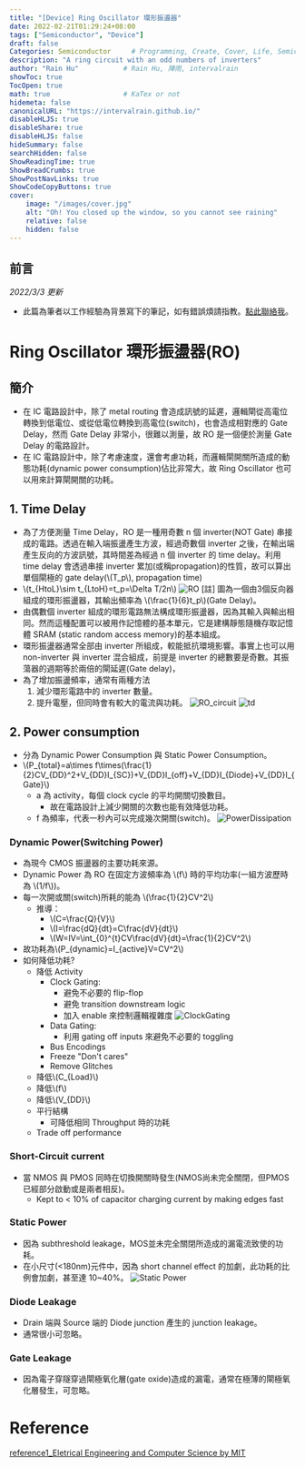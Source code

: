 ```yaml
---
title: "[Device] Ring Oscillator 環形振盪器"
date: 2022-02-21T01:29:24+08:00
tags: ["Semiconductor", "Device"]
draft: false
Categories: Semiconductor     # Programming, Create, Cover, Life, Semiconductor, Leetcode, Daily
description: "A ring circuit with an odd numbers of inverters"
author: "Rain Hu"           # Rain Hu, 陣雨, intervalrain
showToc: true
TocOpen: true
math: true                  # KaTex or not
hidemeta: false
canonicalURL: "https://intervalrain.github.io/"
disableHLJS: true
disableShare: true
disableHLJS: false
hideSummary: false
searchHidden: false
ShowReadingTime: true
ShowBreadCrumbs: true
ShowPostNavLinks: true
ShowCodeCopyButtons: true
cover:
    image: "/images/cover.jpg"
    alt: "Oh! You closed up the window, so you cannot see raining"
    relative: false
    hidden: false
---
```

## 前言
*2022/3/3 更新*
+ 此篇為筆者以工作經驗為背景寫下的筆記，如有錯誤煩請指教。[點此聯絡我](https://intervalrain.github.io/aboutme/)。
# Ring Oscillator 環形振盪器(RO)

## 簡介
+ 在 IC 電路設計中，除了 metal routing 會造成訊號的延遲，邏輯閘從高電位轉換到低電位、或從低電位轉換到高電位(switch)，也會造成相對應的 Gate Delay，然而 Gate Delay 非常小，很難以測量，故 RO 是一個便於測量 Gate Delay 的電路設計。
+ 在 IC 電路設計中，除了考慮速度，還會考慮功耗，而邏輯閘開關所造成的動態功耗(dynamic power consumption)佔比非常大，故 Ring Oscillator 也可以用來計算閘開關的功耗。
## 1. Time Delay 
+ 為了方便測量 Time Delay，RO 是一種用奇數 n 個 inverter(NOT Gate) 串接成的電路。透過在輸入端振盪產生方波，經過奇數個 inverter 之後，在輸出端產生反向的方波訊號，其時間差為經過 n 個 inverter 的 time delay。利用 time delay 會透過串接 inverter 累加(或稱propagation)的性質，故可以算出單個閘極的 gate delay(\\(T_p\\), propagation time)
+ \\(t_{HtoL}\sim t_{LtoH}=t_p=\Delta T/2n\\)
![RO](/images/ro.png) [註] 圖為一個由3個反向器組成的環形振盪器，其輸出頻率為 \\(\frac{1}{6}t_p\\)(Gate Delay)。
+ 由偶數個 inverter 組成的環形電路無法構成環形振盪器，因為其輸入與輸出相同。然而這種配置可以被用作記憶體的基本單元，它是建構靜態隨機存取記憶體 SRAM (static random access memory)的基本組成。
+ 環形振盪器通常全部由 inverter 所組成，較能抵抗環境影響。事實上也可以用 non-inverter 與 inverter 混合組成，前提是 inverter 的總數要是奇數。其振蕩器的週期等於兩倍的閘延遲(Gate delay)，
+ 為了增加振盪頻率，通常有兩種方法  
  1. 減少環形電路中的 inverter 數量。
  2. 提升電壓，但同時會有較大的電流與功耗。
![RO_circuit](/images/ro_circuit.png)
![td](/images/td.png)

## 2. Power consumption
+ 分為 Dynamic Power Consumption 與 Static Power Consumption。
+ \\(P_{total}=a\times f\times(\frac{1}{2}CV_{DD}^2+V_{DD}I_{SC})+V_{DD}I_{off}+V_{DD}I_{Diode}+V_{DD}I_{Gate}\\)
  + a 為 activity，每個 clock cycle 的平均開關切換數目。
    + 故在電路設計上減少開關的次數也能有效降低功耗。
  + f 為頻率，代表一秒內可以完成幾次開關(switch)。
![PowerDissipation](/images/powerDissipation.png)
### Dynamic Power(Switching Power)
+ 為現今 CMOS 振盪器的主要功耗來源。
+ Dynamic Power 為 RO 在固定方波頻率為 \\(f\\) 時的平均功率(一組方波歷時為 \\(1/f\\))。
+ 每一次開或關(switch)所耗的能為 \\(\frac{1}{2}CV^2\\)
  + 推導：  
    + \\(C=\frac{Q}{V}\\)  
    + \\(I=\frac{dQ}{dt}=C\frac{dV}{dt}\\)
    + \\(W=IV=\int_{0}^{t}CV\frac{dV}{dt}=\frac{1}{2}CV^2\\)
+ 故功耗為\\(P_{dynamic}=I_{active}V=CV^2\\)
+ 如何降低功耗?
  + 降低 Activity
    + Clock Gating: 
      + 避免不必要的 flip-flop
      + 避免 transition downstream logic
      + 加入 enable 來控制邏輯複雜度
      ![ClockGating](/images/clockgating.png)
    + Data Gating:
      + 利用 gating off inputs 來避免不必要的 toggling
    + Bus Encodings
    + Freeze "Don't cares"
    + Remove Glitches
  + 降低\\(C_{Load}\\)
  + 降低\\(f\\)
  + 降低\\(V_{DD}\\)
  + 平行結構
    + 可降低相同 Throughput 時的功耗
  + Trade off performance
### Short-Circuit current
+ 當 NMOS 與 PMOS 同時在切換開關時發生(NMOS尚未完全關閉，但PMOS已經部分啟動或是兩者相反)。
  + Kept to < 10% of capacitor charging current by making edges fast

### Static Power
+ 因為 subthreshold leakage，MOS並未完全關閉所造成的漏電流致使的功耗。
+ 在小尺寸(<180nm)元件中，因為 short channel effect 的加劇，此功耗的比例會加劇，甚至達 10~40%。
![Static Power](/images/staticpower.png)

### Diode Leakage
+ Drain 端與 Source 端的 Diode junction 產生的 junction leakage。
+ 通常很小可忽略。

### Gate Leakage
+ 因為電子穿隧穿過閘極氧化層(gate oxide)造成的漏電，通常在極薄的閘極氧化層發生，可忽略。

# Reference
[reference1_Eletrical Engineering and Computer Science by MIT](https://ocw.mit.edu/courses/electrical-engineering-and-computer-science/6-884-complex-digital-systems-spring-2005/lecture-notes/l11_power.pdf)
